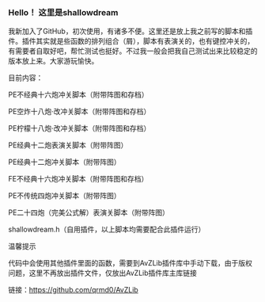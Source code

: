 ### Hello！ 这里是shallowdream

<!--
**ShallowDream0/ShallowDream0** is a ✨ _special_ ✨ repository because its `README.md` (this file) appears on your GitHub profile.

Here are some ideas to get you started:

- 🔭 I’m currently working on ...
- 🌱 I’m currently learning ...
- 👯 I’m looking to collaborate on ...
- 🤔 I’m looking for help with ...
- 💬 Ask me about ...
- 📫 How to reach me: ...
- 😄 Pronouns: ...
- ⚡ Fun fact: ...
-->
我新加入了GitHub，初次使用，有诸多不便。这里还是放上我之前写的脚本和插件。插件其实就是些函数的排列组合（屑），脚本有表演关的，也有键控冲关的，有需要者自取好吧，帮忙测试也挺好。不过我一般会把我自己测试出来比较稳定的版本放上来。大家游玩愉快。

目前内容：

PE不经典十六炮冲关脚本（附带阵图和存档）

PE空炸十八炮·改冲关脚本（附带阵图和存档）

PE柠檬十八炮·改冲关脚本（附带阵图和存档）

PE经典十二炮表演关脚本（附带阵图）

PE经典十二炮冲关脚本（附带阵图）

FE不经典十六炮冲关脚本（附带阵图和存档）

PE不传统四炮冲关脚本（附带阵图）

PE二十四炮（完美公式解）表演关脚本（附带阵图）

shallowdream.h（自用插件，以上脚本均需要配合此插件运行）

温馨提示

代码中会使用其他插件里面的函数，需要到AvZLib插件库中手动下载，由于版权问题，这里不再放出插件文件，仅放出AvZLib插件库主库链接

链接：https://github.com/qrmd0/AvZLib
